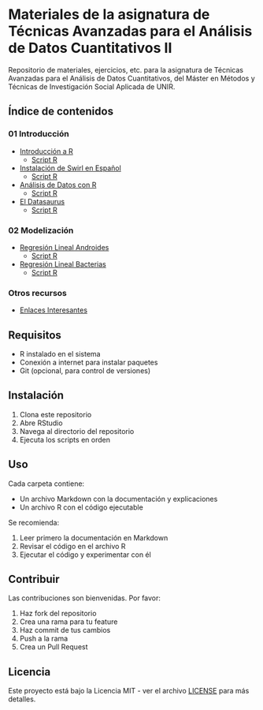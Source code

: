 # Materiales de la asignatura de Técnicas Avanzadas para el Análisis de Datos Cuantitativos II

Repositorio de materiales, ejercicios, etc. para la asignatura de Técnicas Avanzadas para el Análisis de Datos Cuantitativos, del Máster en Métodos y Técnicas de Investigación Social Aplicada de UNIR.

## Índice de contenidos

### 01 Introducción
- [Introducción a R](01%20Introducción/Introduccion.md)
  - [Script R](01%20Introducción/Introduccion.R)
- [Instalación de Swirl en Español](01%20Introducción/Instalacion%20swirl%20español.md)
  - [Script R](01%20Introducción/Instalacion%20swirl%20español.R)
- [Análisis de Datos con R](01%20Introducción/Analisis%20ejemplo.md)
  - [Script R](01%20Introducción/Analisis%20ejemplo.R)
- [El Datasaurus](01%20Introducción/Datasaurus.md)
  - [Script R](01%20Introducción/Datasaurus.R)

### 02 Modelización
- [Regresión Lineal Androides](02%20Modelización/Tema%203%20Regresion%20Lineal%20Androides.md)
  - [Script R](02%20Modelización/Tema%203%20Regresion%20Lineal%20Androides.R)
- [Regresión Lineal Bacterias](02%20Modelización/Tema%203%20Regresion%20Lineal%20Bacterias.md)
  - [Script R](02%20Modelización/Tema%203%20Regresion%20Lineal%20Bacterias.R)

### Otros recursos
- [Enlaces Interesantes](enlaces_interesantes.md)

## Requisitos
- R instalado en el sistema
- Conexión a internet para instalar paquetes
- Git (opcional, para control de versiones)

## Instalación
1. Clona este repositorio
2. Abre RStudio
3. Navega al directorio del repositorio
4. Ejecuta los scripts en orden

## Uso
Cada carpeta contiene:
- Un archivo Markdown con la documentación y explicaciones
- Un archivo R con el código ejecutable

Se recomienda:
1. Leer primero la documentación en Markdown
2. Revisar el código en el archivo R
3. Ejecutar el código y experimentar con él

## Contribuir
Las contribuciones son bienvenidas. Por favor:
1. Haz fork del repositorio
2. Crea una rama para tu feature
3. Haz commit de tus cambios
4. Push a la rama
5. Crea un Pull Request

## Licencia
Este proyecto está bajo la Licencia MIT - ver el archivo [LICENSE](LICENSE) para más detalles.
